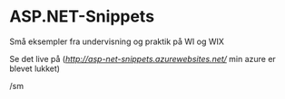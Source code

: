 ASP.NET-Snippets
================

Små eksempler fra undervisning og praktik på WI og WIX

Se det live på (_http://asp-net-snippets.azurewebsites.net/_ min azure er blevet lukket)

/sm
